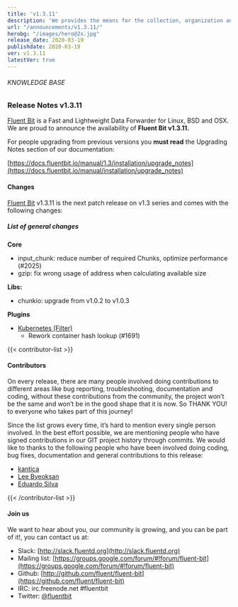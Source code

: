 ```yaml
---
title: 'v1.3.11'
description: 'We provides the means for the collection, organization and computerized retrieval of knowledge and Lightweight Data Forwarder for Linux, BSD and OSX. We are proud to announce the availability of Fluent Bit v1.3.11.'
url: "/announcements/v1.3.11/"
herobg: "/images/hero@2x.jpg"
release_date: 2020-03-19
publishdate: 2020-03-19
ver: v1.3.11
latestVer: true
---
```



###### KNOWLEDGE BASE

### Release Notes v1.3.11

[Fluent Bit](https://fluentbit.io/) is a Fast and Lightweight Data Forwarder for Linux, BSD and OSX. We are proud to announce the availability of **Fluent Bit v1.3.11.**

For people upgrading from previous versions you **must read** the Upgrading Notes section of our documentation:

[https://docs.fluentbit.io/manual/1.3/installation/upgrade_notes](https://docs.fluentbit.io/manual/installation/upgrade_notes)

#### Changes

[Fluent Bit](https://fluentbit.io) v1.3.11 is the next patch release on v1.3 series and comes with the following changes:

##### List of general changes


**Core**

* input_chunk: reduce number of required Chunks, optimize performance (#2025)
* gzip: fix wrong usage of address when calculating available size



**Libs:**

* chunkio: upgrade from v1.0.2 to v1.0.3

**Plugins**

* [Kubernetes (Filter)](https://docs.fluentbit.io/manual/1.3/filter/kubernetes/)
  * Rework container hash lookup (#1691)


{{< contributor-list >}}

#### Contributors

On every release, there are many people involved doing contributions to different areas like bug reporting, troubleshooting, documentation and coding, without these contributions from the community, the project won’t be the same and won’t be in the good shape that it is now. So THANK YOU! to everyone who takes part of this journey!

Since the list grows every time, it’s hard to mention every single person involved. In the best effort possible, we are mentioning people who have signed contributions in our GIT project history through commits. We would like to thanks to the following people who have been involved doing coding, bug fixes, documentation and general contributions to this release:

* [kantica](https://github.com/kantica)
* [Lee Byeoksan](https://github.com/lee-byeoksan)
* [Eduardo Silva](https://github.com/edsiper)

{{< /contributor-list >}}

#### Join us

We want to hear about you, our community is growing, and you can be part of it!, you can contact us at:

* Slack: [http://slack.fluentd.org](http://slack.fluentd.org)
* Mailing list: [https://groups.google.com/forum/#!forum/fluent-bit](https://groups.google.com/forum/#!forum/fluent-bit)
* Github: [http://github.com/fluent/fluent-bit](https://github.com/fluent/fluent-bit)
* IRC: irc.freenode.net #fluentbit
* Twitter: [@fluentbit](https://twitter.com/fluentbit)